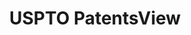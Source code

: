---
layout: default
bigquery: https://console.cloud.google.com/bigquery?p=patents-public-data&d=patentsview&page=dataset
citation: Attribution should be given to PatentsView for use, distribution, or derivative
  works.
code: https://github.com/CSSIP-AIR/PatentsView-Code-Snippets/
contributors: USPTO
cost: None
description: 'PatentsView includes US patent data including raw data (summaries, applications,
  pregrant applications), disambugations of inventors and assignees, and inventor
  gender estimates.  Also foreign priority data, # of figures and sheets, and government
  interest statements.'
documentation: https://patentsview.org/query/builder-faqs
last_edit: Mon, 04 Apr 2022 19:02:57 GMT
location: https://patentsview.org/
maintained_by: USPTO
record_creation_timestamp: 12/2/2020 17:20:46
schema_fields: '[''citation_id'', ''group_id'', ''disamb_inventor_id_20181127'', ''classification_level'',
  ''level_two'', ''doc_type'', ''exemplary'', ''disamb_inventor_id_20170307'', ''designation'',
  ''category_id'', ''num_sheets'', ''classification_data_source'', ''applicant_type'',
  ''term_disclaimer'', ''fname'', ''attribution_status'', ''rawinventor_id'', ''title'',
  ''rel_id'', ''disamb_assignee_id_20200630'', ''f371_date'', ''male_flag'', ''id'',
  ''disamb_inventor_id_20201229'', ''disamb_inventor_id_20200630'', ''male'', ''num_figures'',
  ''group'', ''disamb_inventor_id_20191008'', ''f102_date'', ''country'', ''number'',
  ''num_claims'', ''ipc_class'', ''term_grant'', ''level_one'', ''publication_number'',
  ''organization'', ''field_id'', ''field_title'', ''lname'', ''disamb_inventor_id_20190820'',
  ''disamb_assignee_id_20190312'', ''inventor_id'', ''type'', ''county_fips'', ''status'',
  ''disamb_assignee_id_20200331'', ''disamb_inventor_id_20191231'', ''withdrawn'',
  ''subclass'', ''dependent'', ''disamb_inventor_id_20200331'', ''rawlocation_id'',
  ''sector_title'', ''subgroup'', ''section'', ''main_group'', ''disamb_assignee_id_20190820'',
  ''num'', ''disamb_assignee_id_20200929'', ''ipc_version_indicator'', ''longitude'',
  ''disamb_inventor_id_20200929'', ''deceased'', ''disclaimer_date'', ''disamb_assignee_id_20191008'',
  ''abstract'', ''rule_47'', ''state_fips'', ''text'', ''disamb_inventor_id_20170808'',
  ''latlong'', ''subsection_id'', ''assignee_id'', ''sequence'', ''length'', ''subgroup_id'',
  ''county'', ''country_transformed'', ''disamb_inventor_id_20171003'', ''role'',
  ''level_three'', ''gi_statement'', ''name'', ''subclass_id'', ''contract_award_number'',
  ''disamb_assignee_id_20181127'', ''disamb_assignee_id_20191231'', ''filename'',
  ''classification_value'', ''uuid'', ''disamb_inventor_id_20171226'', ''patent_id'',
  ''latin_name'', ''term_extension'', ''section_id'', ''state'', ''lapse_of_patent'',
  ''disamb_inventor_id_20190312'', ''date'', ''name_first'', ''variety'', ''action_date'',
  ''location_id'', ''series_code'', ''relkind'', ''mainclass_id'', ''disamb_inventor_id_20180528'',
  ''application_id'', ''organization_id'', ''rawassignee_id'', ''category'', ''_102_date'',
  ''reldocno'', ''doctype'', ''latitude'', ''symbol_position'', ''lawyer_id'', ''subcategory_id'',
  ''city'', ''_371_date'', ''classification_status'', ''kind'', ''name_last'']'
shortname: patentsview
tags:
- disambiguation
- United States
- gender
terms_of_use: Creative Commons Attribution 4.0 International License.
timeframe: 1963-1999
title: USPTO PatentsView
uuid: cf1780b1-e265-4e49-8d1d-83b9cfe0fd9a
---
